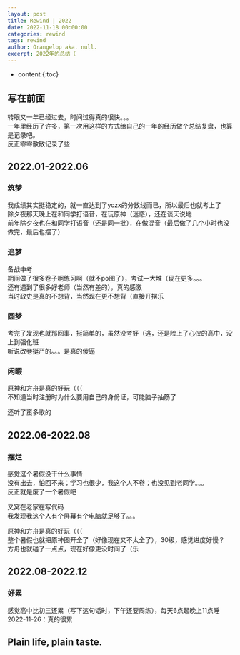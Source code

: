 ```yaml
---
layout: post
title: Rewind | 2022
date: 2022-11-18 00:00:00
categories: rewind
tags: rewind
author: Orangelop aka. null.
excerpt: 2022年的总结（
---
```


* content
{:toc}

## 写在前面

转眼又一年已经过去，时间过得真的很快。。。  
一年里经历了许多，第一次用这样的方式给自己的一年的经历做个总结复盘，也算是记录吧。  
反正零零散散记录了些

## 2022.01-2022.06

### 筑梦

我成绩其实挺稳定的，就一直达到了yczx的分数线而已，所以最后也就考上了  
除夕夜那天晚上在和同学打语音，在玩原神（迷惑），还在谈天说地  
前年除夕夜也在和同学打语音（还是同一批），在做混音（最后做了几个小时也没做完，最后也摆了）  

### 追梦

备战中考  
期间做了很多卷子啊练习啊（就不po图了），考试一大堆（现在更多。。。  
还有遇到了很多好老师（当然有差的），真的感激  
当时政史是真的不想背，当然现在更不想背（直接开摆乐  

### 圆梦

考完了发现也就那回事，挺简单的，虽然没考好（逃，还是险上了心仪的高中，没上到强化班  
听说改卷挺严的。。。是真的傻逼  

### 闲暇  

原神和方舟是真的好玩（（（  
不知道当时注册时为什么要用自己的身份证，可能脑子抽筋了  

还听了蛮多歌的

## 2022.06-2022.08

### 摆烂

感觉这个暑假没干什么事情  
没有出去，怕回不来；学习也很少，我这个人不卷；也没见到老同学。。。  
反正就是废了一个暑假吧  

又窝在老家在写代码  
我发现我这个人有个屏幕有个电脑就足够了。。。

原神和方舟是真的好玩（（（  
整个暑假也就把原神图开全了（好像现在又不太全了），30级，感觉进度好慢？  
方舟也就碰了一点点，现在好像更没时间了（乐

## 2022.08-2022.12

### 好累

感觉高中比初三还累（写下这句话时，下午还要周练），每天6点起晚上11点睡  
2022-11-26：真的很累

## Plain life, plain taste.
